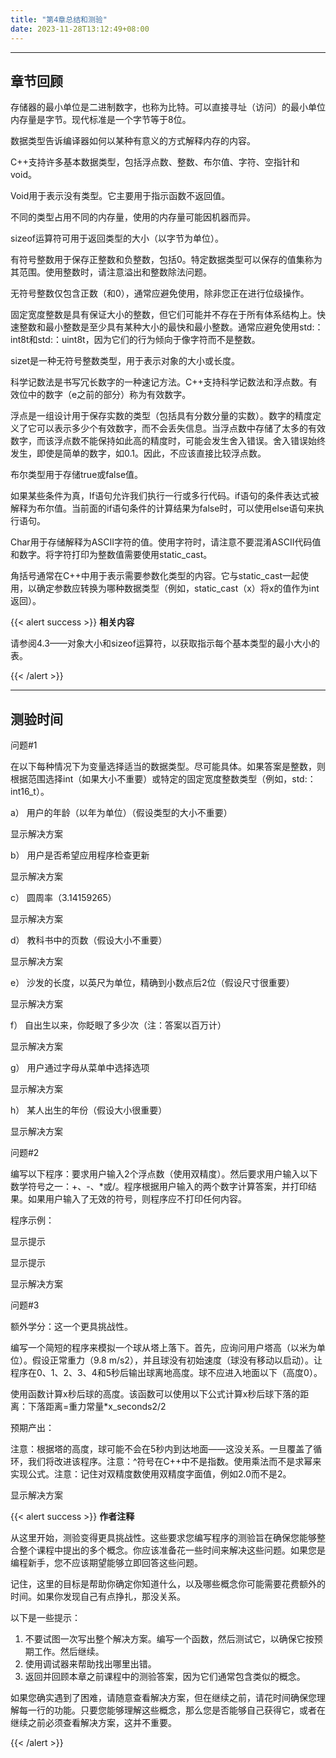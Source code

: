 ```yaml
---
title: "第4章总结和测验"
date: 2023-11-28T13:12:49+08:00
---
```


***
## 章节回顾

存储器的最小单位是二进制数字，也称为比特。可以直接寻址（访问）的最小单位内存量是字节。现代标准是一个字节等于8位。

数据类型告诉编译器如何以某种有意义的方式解释内存的内容。

C++支持许多基本数据类型，包括浮点数、整数、布尔值、字符、空指针和void。

Void用于表示没有类型。它主要用于指示函数不返回值。

不同的类型占用不同的内存量，使用的内存量可能因机器而异。

sizeof运算符可用于返回类型的大小（以字节为单位）。

有符号整数用于保存正整数和负整数，包括0。特定数据类型可以保存的值集称为其范围。使用整数时，请注意溢出和整数除法问题。

无符号整数仅包含正数（和0），通常应避免使用，除非您正在进行位级操作。

固定宽度整数是具有保证大小的整数，但它们可能并不存在于所有体系结构上。快速整数和最小整数是至少具有某种大小的最快和最小整数。通常应避免使用std:：int8t和std:：uint8t，因为它们的行为倾向于像字符而不是整数。

sizet是一种无符号整数类型，用于表示对象的大小或长度。

科学记数法是书写冗长数字的一种速记方法。C++支持科学记数法和浮点数。有效位中的数字（e之前的部分）称为有效数字。

浮点是一组设计用于保存实数的类型（包括具有分数分量的实数）。数字的精度定义了它可以表示多少个有效数字，而不会丢失信息。当浮点数中存储了太多的有效数字，而该浮点数不能保持如此高的精度时，可能会发生舍入错误。舍入错误始终发生，即使是简单的数字，如0.1。因此，不应该直接比较浮点数。

布尔类型用于存储true或false值。

如果某些条件为真，If语句允许我们执行一行或多行代码。if语句的条件表达式被解释为布尔值。当前面的if语句条件的计算结果为false时，可以使用else语句来执行语句。

Char用于存储解释为ASCII字符的值。使用字符时，请注意不要混淆ASCII代码值和数字。将字符打印为整数值需要使用static_cast。

角括号通常在C++中用于表示需要参数化类型的内容。它与static_cast一起使用，以确定参数应转换为哪种数据类型（例如，static_cast<int>（x）将x的值作为int返回）。

{{< alert success >}}
**相关内容**

请参阅4.3——对象大小和sizeof运算符，以获取指示每个基本类型的最小大小的表。

{{< /alert >}}

***
## 测验时间

问题#1

在以下每种情况下为变量选择适当的数据类型。尽可能具体。如果答案是整数，则根据范围选择int（如果大小不重要）或特定的固定宽度整数类型（例如，std:：int16_t）。

a） 用户的年龄（以年为单位）（假设类型的大小不重要）

显示解决方案

b） 用户是否希望应用程序检查更新

显示解决方案

c） 圆周率（3.14159265）

显示解决方案

d） 教科书中的页数（假设大小不重要）

显示解决方案

e） 沙发的长度，以英尺为单位，精确到小数点后2位（假设尺寸很重要）

显示解决方案

f） 自出生以来，你眨眼了多少次（注：答案以百万计）

显示解决方案

g） 用户通过字母从菜单中选择选项

显示解决方案

h） 某人出生的年份（假设大小很重要）

显示解决方案

问题#2

编写以下程序：要求用户输入2个浮点数（使用双精度）。然后要求用户输入以下数学符号之一：+、-、*或/。程序根据用户输入的两个数字计算答案，并打印结果。如果用户输入了无效的符号，则程序应不打印任何内容。

程序示例：

显示提示

显示提示

显示解决方案

问题#3

额外学分：这一个更具挑战性。

编写一个简短的程序来模拟一个球从塔上落下。首先，应询问用户塔高（以米为单位）。假设正常重力（9.8 m/s2），并且球没有初始速度（球没有移动以启动）。让程序在0、1、2、3、4和5秒后输出球离地高度。球不应进入地面以下（高度0）。

使用函数计算x秒后球的高度。该函数可以使用以下公式计算x秒后球下落的距离：下落距离=重力常量*x_seconds2/2

预期产出：

注意：根据塔的高度，球可能不会在5秒内到达地面——这没关系。一旦覆盖了循环，我们将改进该程序。注意：^符号在C++中不是指数。使用乘法而不是求幂来实现公式。注意：记住对双精度数使用双精度字面值，例如2.0而不是2。

显示解决方案

{{< alert success >}}
**作者注释**

从这里开始，测验变得更具挑战性。这些要求您编写程序的测验旨在确保您能够整合整个课程中提出的多个概念。你应该准备花一些时间来解决这些问题。如果您是编程新手，您不应该期望能够立即回答这些问题。

记住，这里的目标是帮助你确定你知道什么，以及哪些概念你可能需要花费额外的时间。如果你发现自己有点挣扎，那没关系。

以下是一些提示：

1. 不要试图一次写出整个解决方案。编写一个函数，然后测试它，以确保它按预期工作。然后继续。
2. 使用调试器来帮助找出哪里出错。
3. 返回并回顾本章之前课程中的测验答案，因为它们通常包含类似的概念。


如果您确实遇到了困难，请随意查看解决方案，但在继续之前，请花时间确保您理解每一行的功能。只要您能够理解这些概念，那么您是否能够自己获得它，或者在继续之前必须查看解决方案，这并不重要。

{{< /alert >}}

